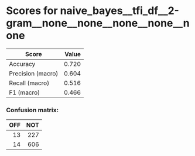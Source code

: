 # Scores for naive_bayes__tfi_df__2-gram__none__none__none__none__none
|      Score      |Value|
|-----------------|----:|
|Accuracy         |0.720|
|Precision (macro)|0.604|
|Recall (macro)   |0.516|
|F1 (macro)       |0.466|

### Confusion matrix:
|OFF|NOT|
|--:|--:|
| 13|227|
| 14|606|
